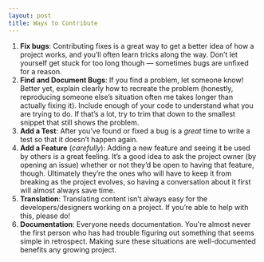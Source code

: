 ```yaml
---
layout: post
title: Ways to Contribute
---
```


1. **Fix bugs**: Contributing fixes is a great way to get a better idea of how a project works, and you’ll often learn tricks along the way. Don’t let yourself get stuck for too long though — sometimes bugs are unfixed for a reason.
2. **Find and Document Bugs**: If you find a problem, let someone know! Better yet, explain clearly how to recreate the problem (honestly, reproducing someone else’s situation often me takes longer than actually fixing it). Include enough of your code to understand what you are trying to do. If that’s a lot, try to trim that down to the smallest snippet that still shows the problem.
3. **Add a Test**: After you’ve found or fixed a bug is a *great* time to write a test so that it doesn’t happen again.
4. **Add a Feature** (*carefully*): Adding a new feature and seeing it be used by others is a great feeling. It’s a good idea to ask the project owner (by opening an issue) whether or not they’d be open to having that feature, though. Ultimately they’re the ones who will have to keep it from breaking as the project evolves, so having a conversation about it first will almost always save time.
5. **Translation**: Translating content isn’t always easy for the developers/designers working on a project. If you’re able to help with this, please do!
6. **Documentation**: Everyone needs documentation. You're almost never the first person who has had trouble figuring out something that seems simple in retrospect. Making sure these situations are well-documented benefits any growing project.